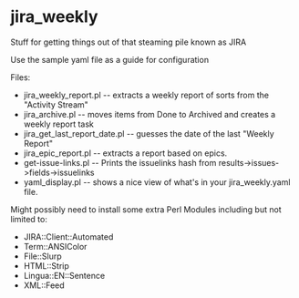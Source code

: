 # jira_weekly
Stuff for getting things out of that steaming pile known as JIRA 

Use the sample yaml file as a guide for configuration

Files:
- jira_weekly_report.pl -- extracts a weekly report of sorts from the "Activity Stream"
- jira_archive.pl -- moves items from Done to Archived and creates a weekly report task
- jira_get_last_report_date.pl -- guesses the date of the last "Weekly Report"
- jira_epic_report.pl -- extracts a report based on epics.
- get-issue-links.pl -- Prints the issuelinks hash from results->issues->fields->issuelinks
- yaml_display.pl -- shows a nice view of what's in your jira_weekly.yaml file.

Might possibly need to install some extra Perl Modules including but not limited to:
  - JIRA::Client::Automated
  - Term::ANSIColor
  - File::Slurp
  - HTML::Strip
  - Lingua::EN::Sentence
  - XML::Feed
  
